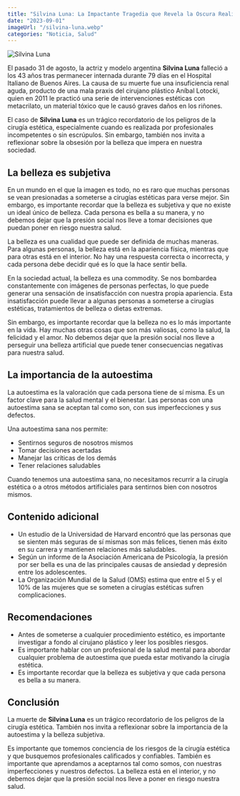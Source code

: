 ```yaml
---
title: "Silvina Luna: La Impactante Tragedia que Revela la Oscura Realidad de la Belleza"
date: "2023-09-01"
imageUrl: "/silvina-luna.webp"
categories: "Noticia, Salud"
---
```


![Silvina Luna](/silvina-luna.webp)


El pasado 31 de agosto, la actriz y modelo argentina **Silvina Luna** falleció a los 43 años tras permanecer internada durante 79 días en el Hospital Italiano de Buenos Aires. La causa de su muerte fue una insuficiencia renal aguda, producto de una mala praxis del cirujano plástico Aníbal Lotocki, quien en 2011 le practicó una serie de intervenciones estéticas con metacrilato, un material tóxico que le causó graves daños en los riñones.

El caso de **Silvina Luna** es un trágico recordatorio de los peligros de la cirugía estética, especialmente cuando es realizada por profesionales incompetentes o sin escrúpulos. Sin embargo, también nos invita a reflexionar sobre la obsesión por la belleza que impera en nuestra sociedad.

## La belleza es subjetiva

En un mundo en el que la imagen es todo, no es raro que muchas personas se vean presionadas a someterse a cirugías estéticas para verse mejor. Sin embargo, es importante recordar que la belleza es subjetiva y que no existe un ideal único de belleza. Cada persona es bella a su manera, y no debemos dejar que la presión social nos lleve a tomar decisiones que puedan poner en riesgo nuestra salud.

La belleza es una cualidad que puede ser definida de muchas maneras. Para algunas personas, la belleza está en la apariencia física, mientras que para otras está en el interior. No hay una respuesta correcta o incorrecta, y cada persona debe decidir qué es lo que la hace sentir bella.

En la sociedad actual, la belleza es una commodity. Se nos bombardea constantemente con imágenes de personas perfectas, lo que puede generar una sensación de insatisfacción con nuestra propia apariencia. Esta insatisfacción puede llevar a algunas personas a someterse a cirugías estéticas, tratamientos de belleza o dietas extremas.

Sin embargo, es importante recordar que la belleza no es lo más importante en la vida. Hay muchas otras cosas que son más valiosas, como la salud, la felicidad y el amor. No debemos dejar que la presión social nos lleve a perseguir una belleza artificial que puede tener consecuencias negativas para nuestra salud.

## La importancia de la autoestima

La autoestima es la valoración que cada persona tiene de sí misma. Es un factor clave para la salud mental y el bienestar. Las personas con una autoestima sana se aceptan tal como son, con sus imperfecciones y sus defectos.

Una autoestima sana nos permite:

- Sentirnos seguros de nosotros mismos
- Tomar decisiones acertadas
- Manejar las críticas de los demás
- Tener relaciones saludables

Cuando tenemos una autoestima sana, no necesitamos recurrir a la cirugía estética o a otros métodos artificiales para sentirnos bien con nosotros mismos.

## Contenido adicional

- Un estudio de la Universidad de Harvard encontró que las personas que se sienten más seguras de sí mismas son más felices, tienen más éxito en su carrera y mantienen relaciones más saludables.
- Según un informe de la Asociación Americana de Psicología, la presión por ser bella es una de las principales causas de ansiedad y depresión entre los adolescentes.
- La Organización Mundial de la Salud (OMS) estima que entre el 5 y el 10% de las mujeres que se someten a cirugías estéticas sufren complicaciones.

## Recomendaciones

- Antes de someterse a cualquier procedimiento estético, es importante investigar a fondo al cirujano plástico y leer los posibles riesgos.
- Es importante hablar con un profesional de la salud mental para abordar cualquier problema de autoestima que pueda estar motivando la cirugía estética.
- Es importante recordar que la belleza es subjetiva y que cada persona es bella a su manera.

## Conclusión

La muerte de **Silvina Luna** es un trágico recordatorio de los peligros de la cirugía estética. También nos invita a reflexionar sobre la importancia de la autoestima y la belleza subjetiva.

Es importante que tomemos conciencia de los riesgos de la cirugía estética y que busquemos profesionales calificados y confiables. También es importante que aprendamos a aceptarnos tal como somos, con nuestras imperfecciones y nuestros defectos. La belleza está en el interior, y no debemos dejar que la presión social nos lleve a poner en riesgo nuestra salud.

